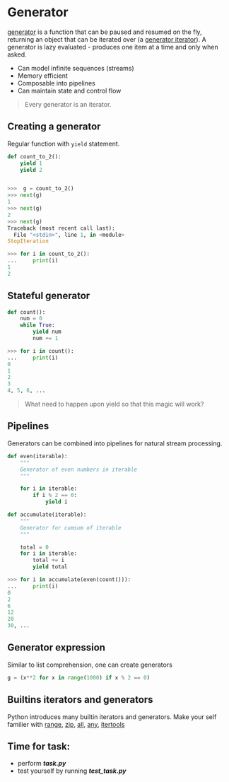 # Generator
[generator](https://docs.python.org/3/glossary.html#term-generator) is a function that can be paused and resumed on the fly, returning an object that can be iterated over (a [generator iterator](https://docs.python.org/3/glossary.html#term-generator-iterator)).
A generator is lazy evaluated - produces one item at a time and only when asked.

 - Can model infinite sequences (streams)
 - Memory efficient
 - Composable into pipelines
 - Can maintain state and control flow

> Every generator is an iterator.

## Creating a generator
Regular function with ```yield``` statement.
```python
def count_to_2():
    yield 1
    yield 2
```
```python

>>>  g = count_to_2()
>>> next(g)
1
>>> next(g)
2
>>> next(g)
Traceback (most recent call last):
  File "<stdin>", line 1, in <module>
StopIteration
```
```python
>>> for i in count_to_2():
... 	print(i)
1
2
```
## Stateful generator
```python
def count():
    num = 0
    while True:
        yield num
        num += 1
```
```python
>>> for i in count():
... 	print(i)
0
1
2
3
4, 5, 6, ...
```
> What need to happen upon yield so that this magic will work?
>
## Pipelines
Generators can be combined into pipelines for natural stream processing.
```python
def even(iterable):
    """
    Generator of even numbers in iterable
    """

    for i in iterable:
        if i % 2 == 0:
            yield i
```
```python
def accumulate(iterable):
    """
    Generator for cumsum of iterable
    """

    total = 0
    for i in iterable:
        total += i
        yield total
```
```python
>>> for i in accumulate(even(count())):
...     print(i)
0
2
6
12
20
30, ...
```
## Generator expression
Similar to list comprehension, one can create generators
```python
g = (x**2 for x in range(1000) if x % 2 == 0)
```
## Builtins iterators and generators
Python introduces many builtin iterators and generators.
Make your self familier with [range](), [zip](https://docs.python.org/3/library/functions.html#zip), [all](https://docs.python.org/3/library/functions.html#all), [any](https://docs.python.org/3/library/functions.html#any), [itertools](https://docs.python.org/3.7/library/itertools.html)
## Time for task:
 - perform ***task.py***
 - test yourself by running ***test_task.py***
<!--stackedit_data:
eyJoaXN0b3J5IjpbMTc2NzU4NjcwNiwtMzUxMjMxODE4LDEwNT
E5NTgxODEsMTYyNzkxOTIzOCwtODM2ODc2NTAwLDE4MjMwNDQ4
NiwxOTg3NzE4MzMsMTAwMTAzODM2Nl19
-->
